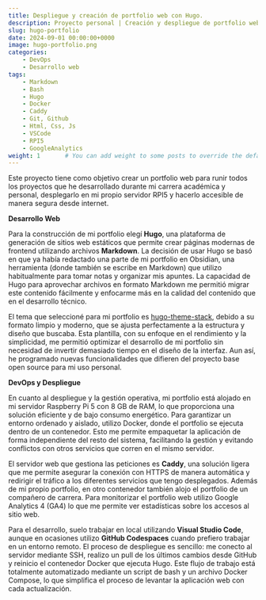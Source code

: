 ```yaml
---
title: Despliegue y creación de portfolio web con Hugo.
description: Proyecto personal | Creación y despliegue de portfolio web en mi servidor RPI5 para la presentación de los proyectos que he realizado durante mi carrera académica y profesional. Efectivamente, el portfolio web donde está leyendo esto ahora mismo :)
slug: hugo-portfolio
date: 2024-09-01 00:00:00+0000
image: hugo-portfolio.png
categories:
    - DevOps
    - Desarrollo web
tags:
    - Markdown
    - Bash
    - Hugo
    - Docker
    - Caddy
    - Git, Github
    - Html, Css, Js
    - VSCode
    - RPI5
    - GoogleAnalytics
weight: 1       # You can add weight to some posts to override the default sorting (date descending)
---
```

Este proyecto tiene como objetivo crear un portfolio web para runir todos los proyectos que he desarrollado durante mi carrera académica y personal, desplegarlo en mi propio servidor RPI5 y hacerlo accesible de manera segura desde internet.

**Desarrollo Web**


Para la construcción de mi portfolio elegí **Hugo**, una plataforma de generación de sitios web estáticos que permite crear páginas modernas de frontend utilizando archivos **Markdown**. La decisión de usar Hugo se basó en que ya había redactado una parte de mi portfolio en Obsidian, una herramienta (donde también se escribe en Markdown) que utilizo habitualmente para tomar notas y organizar mis apuntes. La capacidad de Hugo para aprovechar archivos en formato Markdown me permitió migrar este contenido fácilmente y enfocarme más en la calidad del contenido que en el desarrollo técnico.

El tema que seleccioné para mi portfolio es [hugo-theme-stack](https://github.com/CaiJimmy/hugo-theme-stack), debido a su formato limpio y moderno, que se ajusta perfectamente a la estructura y diseño que buscaba. Esta plantilla, con su enfoque en el rendimiento y la simplicidad, me permitió optimizar el desarrollo de mi portfolio sin necesidad de invertir demasiado tiempo en el diseño de la interfaz. Aun así, he programado nuevas funcionalidades que difieren del proyecto base open source para mi uso personal.

**DevOps y Despliegue**


En cuanto al despliegue y la gestión operativa, mi portfolio está alojado en mi servidor Raspberry Pi 5 con 8 GB de RAM, lo que proporciona una solución eficiente y de bajo consumo energético. Para garantizar un entorno ordenado y aislado, utilizo Docker, donde el portfolio se ejecuta dentro de un contenedor. Esto me permite empaquetar la aplicación de forma independiente del resto del sistema, facilitando la gestión y evitando conflictos con otros servicios que corren en el mismo servidor.

El servidor web que gestiona las peticiones es **Caddy**, una solución ligera que me permite asegurar la conexión con HTTPS de manera automática y redirigir el tráfico a los diferentes servicios que tengo desplegados. Además de mi propio portfolio, en otro contenedor también alojo el portfolio de un compañero de carrera. Para monitorizar el portfolio web utilizo Google Analytics 4 (GA4) lo que me permite ver estadísticas sobre los accesos al sitio web.

Para el desarrollo, suelo trabajar en local utilizando **Visual Studio Code**, aunque en ocasiones utilizo **GitHub Codespaces** cuando prefiero trabajar en un entorno remoto. El proceso de despliegue es sencillo: me conecto al servidor mediante SSH, realizo un pull de los últimos cambios desde GitHub y reinicio el contenedor Docker que ejecuta Hugo. Este flujo de trabajo está totalmente automatizado mediante un script de bash y un archivo Docker Compose, lo que simplifica el proceso de levantar la aplicación web con cada actualización.